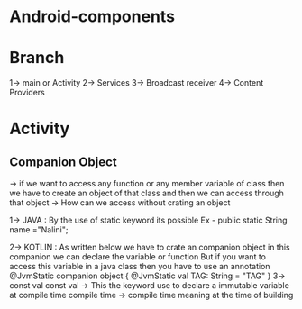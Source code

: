 # Android-components
# Branch
1-> main or Activity
2-> Services
3-> Broadcast receiver
4-> Content Providers

# Activity
 ## Companion Object
  -> if we want to access any function or any member variable of class then we have to create an object of that class
   and then we can access through that object
  -> How can we access without crating an object
  
  1-> JAVA :
  By the use of static keyword its possible
  Ex - public static String name ="Nalini";
  
  2-> KOTLIN :
  As written below we have to crate an companion object in this companion we can declare the variable or function
  But if you want to access this variable in a java class then you have to use an annotation @JvmStatic
   companion object {
   @JvmStatic
    val TAG: String = "TAG"
    }
  3-> const val
  const val    ->    This the keyword use to declare a immutable variable at compile time
  compile time -> compile time meaning at the time of building
